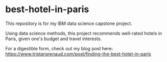# best-hotel-in-paris
This repository is for my IBM data science capstone project.

Using data science methods, this project recommends well-rated hotels in Paris, given one's budget and travel interests.

For a digestible form, check out my blog post here: https://www.tristansrenaud.com/post/finding-the-best-hotel-in-paris
